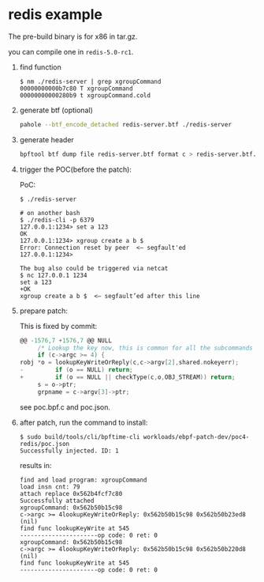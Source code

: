 # redis example

The pre-build binary is for x86 in tar.gz.

you can compile one in `redis-5.0-rc1`.

1. find function

     ```console
     $ nm ./redis-server | grep xgroupCommand
     00000000000b7c80 T xgroupCommand
     00000000000280b9 t xgroupCommand.cold
     ```

2. generate btf (optional)

     ```sh
     pahole --btf_encode_detached redis-server.btf ./redis-server
     ```

3. generate header

     ```sh
     bpftool btf dump file redis-server.btf format c > redis-server.btf.h
     ```

4. trigger the POC(before the patch):

     PoC:

     ```console
     $ ./redis-server

     # on another bash
     $ ./redis-cli -p 6379
     127.0.0.1:1234> set a 123
     OK
     127.0.0.1:1234> xgroup create a b $
     Error: Connection reset by peer  <— segfault'ed
     127.0.0.1:1234>

     The bug also could be triggered via netcat
     $ nc 127.0.0.1 1234
     set a 123
     +OK
     xgroup create a b $  <— segfault’ed after this line
     ```

5. prepare patch:

     This is fixed by commit:

     ```c
     @@ -1576,7 +1576,7 @@ NULL
          /* Lookup the key now, this is common for all the subcommands but HELP. */
          if (c->argc >= 4) {
     robj *o = lookupKeyWriteOrReply(c,c->argv[2],shared.nokeyerr);
     -         if (o == NULL) return;
     +         if (o == NULL || checkType(c,o,OBJ_STREAM)) return;
          s = o->ptr;
          grpname = c->argv[3]->ptr;
     ```

     see poc.bpf.c and poc.json.

6. after patch, run the command to install:

     ```console
     $ sudo build/tools/cli/bpftime-cli workloads/ebpf-patch-dev/poc4-redis/poc.json
     Successfully injected. ID: 1
     ```

     results in:

     ```console
     find and load program: xgroupCommand
     load insn cnt: 79
     attach replace 0x562b4fcf7c80
     Successfully attached
     xgroupCommand: 0x562b50b15c98
     c->argc >= 4lookupKeyWriteOrReply: 0x562b50b15c98 0x562b50b23ed8 (nil)
     find func lookupKeyWrite at 545
     ----------------------op code: 0 ret: 0
     xgroupCommand: 0x562b50b15c98
     c->argc >= 4lookupKeyWriteOrReply: 0x562b50b15c98 0x562b50b220d8 (nil)
     find func lookupKeyWrite at 545
     ----------------------op code: 0 ret: 0
     ```
